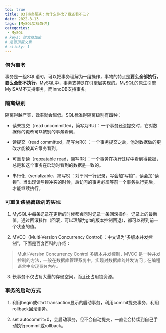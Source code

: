 ```yaml
---
toc: true
title: 03|事务隔离：为什么你改了我还看不见？
date: 2022-3-13
tags: [MySQL实战45讲]
categories:
 - MySQL
# keys: 给文章加密
# 是否顶置文章
# sticky: 1
---
```


### 何为事务

事务是一组SQL语句，可以把事务理解为一组操作，事物的特点是**要么全部执行**，**要么全部不执行**。MySQL中，事务支持是在引擎层实现的。MySQL的原生引擎MyISAM不支持事务，而InnoDB支持事务。

### 隔离级别

隔离得越严实，效率就会越低。SQL标准得隔离级别有四种：

- 读未提交（read uncommitted，简写为RU）：一个事务还没提交时，它对数据做的更改可以被别的事务看到。

- 读提交（read committed，简写为RC）：一个事务提交之后，他对数据做的更改才能被其它事务看到。

- 可重复读（repeatable read，简写RR）：一个事务在执行过程中看到得数据，总是和这个事务在启动时看到的数据是一致的。

- 串行化（serializable，简写S）：对于同一行记录，写会加“写锁”，读会加“读锁”。当出现读写锁冲突的时候，后访问的事务必须等前一个事务执行完后，才能继续执行。

### 可重复读隔离级别的实现

1. MySQL中每条记录在更新的时候都会同时记录一条回滚操作。记录上的最新值，通过回滚操作（回滚，可以理解为git的版本控制回退），都可以得到前一个状态的值。

2. MVCC（Multi-Version Concurrency Control）：中文译为“多版本并发控制”，下面是百度百科的介绍：

> Multi-Version Concurrency Control 多版本并发控制，MVCC 是一种并发控制的方法，一般在数据库管理系统中，实现对数据库的并发访问；在编程语言中实现事务内存。

3. 长事务不仅占用大量的存储空间，而且还占用锁资源。

### 事务的启动方式

1. 利用begin或start transaction显示的启动事务，利用commit提交事务，利用rollback回滚事务。

2. set autocommit=0，会启动事务，但不会自动提交，一直会会持续到自己手动执行commit或rollback。
